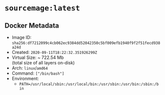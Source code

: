 # `sourcemage:latest`

## Docker Metadata

- Image ID: `sha256:df7212099c4cb062ec9384dd52042350c5bf009efb1940f9f2f51fecd938a24d`
- Created: `2020-09-11T18:22:32.351926299Z`
- Virtual Size: ~ 722.54 Mb  
  (total size of all layers on-disk)
- Arch: `linux`/`amd64`
- Command: `["/bin/bash"]`
- Environment:
  - `PATH=/usr/local/sbin:/usr/local/bin:/usr/sbin:/usr/bin:/sbin:/bin`
